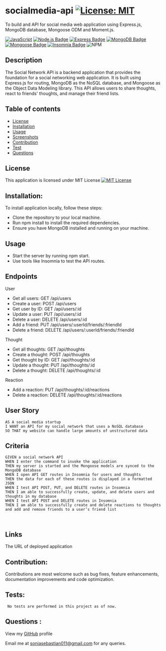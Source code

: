 # socialmedia-api  <a href="">[![License: MIT](https://img.shields.io/badge/License-MIT-yellow.svg)](https://opensource.org/licenses/MIT)</a>
To build and API for social media web application using Express.js, MongoDB database, Mongoose ODM and Moment.js.

[![JavaScript](https://img.shields.io/badge/JavaScript-ES6-yellow.svg)](https://www.ecma-international.org/ecma-262/)
[![Node.js Badge](https://img.shields.io/badge/Node.js-393?logo=nodedotjs&logoColor=fff&style=flat)](https://nodejs.org/en)
[![Express Badge](https://img.shields.io/badge/Express-000?logo=express&logoColor=fff&style=flat)](https://expressjs.com/)
[![MongoDB Badge](https://img.shields.io/badge/MongoDB-47A248?logo=mongodb&logoColor=fff&style=flat)](https://www.mongodb.com/)
[![Mongoose Badge](https://img.shields.io/badge/Mongoose-800?logo=mongoose&logoColor=fff&style=flat)](https://mongoosejs.com/)
[![Insomnia Badge](https://img.shields.io/badge/Insomnia-4000BF?logo=insomnia&logoColor=fff&style=flat)](https://insomnia.rest/)
![NPM](https://img.shields.io/badge/NPM-%23CB3837.svg?style=for-the-badge&logo=npm&logoColor=white)
 

## Description
The Social Network API is a backend application that provides the foundation for a social networking web application. It is built using Express.js for routing, MongoDB as the NoSQL database, and Mongoose as the Object Data Modeling library. This API allows users to share thoughts, react to friends' thoughts, and manage their friend lists.


## Table of contents
- [License](#License)
- [Installation](#Installation)
- [Usage](#Usage)
- [Screenshots](#Screenshots)
- [Contribution](#Contribution)
- [Test](#Test) 
- [Questions](#Questions)


## License 
This application is licensed under MIT License
[![MIT License](https://img.shields.io/badge/License-MIT-blue.svg)](https://opensource.org/licenses/MIT)

## Installation:
To install application locally, follow these steps:

* Clone the repository to your local machine.
* Run npm install to install the required dependencies.
* Ensure you have MongoDB installed and running on your machine.
  
## Usage
* Start the server by running npm start.
* Use tools like Insomnia to test the API routes.


## Endpoints
User
* Get all users: GET /api/users
* Create a user: POST /api/users
* Get user by ID: GET /api/users/:id
* Update a user: PUT /api/users/:id
* Delete a user: DELETE /api/users/:id
* Add a friend: PUT /api/users/:userId/friends/:friendId
* Delete a friend: DELETE /api/users/:userId/friends/:friendId

Thought
* Get all thoughts: GET /api/thoughts
* Create a thought: POST /api/thoughts
* Get thought by ID: GET /api/thoughts/:id
* Update a thought: PUT /api/thoughts/:id
* Delete a thought: DELETE /api/thoughts/:id

Reaction
* Add a reaction: PUT /api/thoughts/:id/reactions
* Delete a reaction: DELETE /api/thoughts/:id/reactions


## User Story
```
AS A social media startup
I WANT an API for my social network that uses a NoSQL database
SO THAT my website can handle large amounts of unstructured data
```
## Criteria
```
GIVEN a social network API
WHEN I enter the command to invoke the application
THEN my server is started and the Mongoose models are synced to the MongoDB database
WHEN I open API GET routes in Insomnia for users and thoughts
THEN the data for each of these routes is displayed in a formatted JSON
WHEN I test API POST, PUT, and DELETE routes in Insomnia
THEN I am able to successfully create, update, and delete users and thoughts in my database
WHEN I test API POST and DELETE routes in Insomnia
THEN I am able to successfully create and delete reactions to thoughts and add and remove friends to a user’s friend list
```
<br>


## Links
The URL of deployed application


## Contribution:
   Contributions are most welcome such as bug fixes, feature enhancements, documentation improvements and code optimization.

## Tests: 
     No tests are performed in this project as of now.

## Questions :
  View my [GitHub](https://github.com/soniasebastian) profile
  
  Email me at soniasebastian011@gmail.com for any queries.


